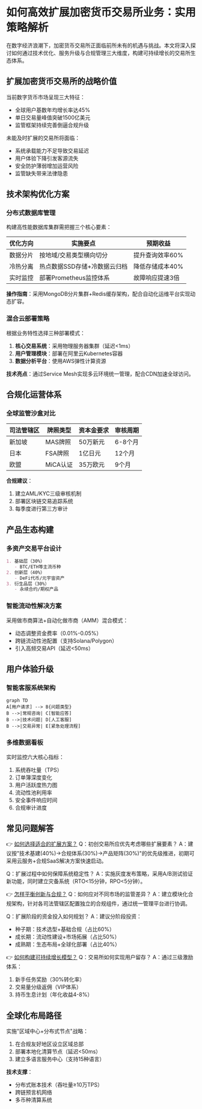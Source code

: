 # 如何高效扩展加密货币交易所业务：实用策略解析

在数字经济浪潮下，加密货币交易所正面临前所未有的机遇与挑战。本文将深入探讨如何通过技术优化、服务升级与合规管理三大维度，构建可持续增长的交易所生态体系。

## 扩展加密货币交易所的战略价值

当前数字货币市场呈现三大特征：
- 全球用户基数年均增长率达45%
- 单日交易量峰值突破1500亿美元
- 监管框架持续完善倒逼合规升级

未能及时扩展的交易所将面临：
- 系统承载能力不足导致交易延迟
- 用户体验下降引发客源流失
- 安全防护薄弱增加运营风险
- 监管缺失带来法律隐患

## 技术架构优化方案

### 分布式数据库管理
构建高性能数据库集群需把握三个核心要素：

| 优化方向 | 实施要点 | 预期收益 |
|---------|---------|---------|
| 数据分片 | 按地域/交易类型横向切分 | 提升查询效率60% |
| 冷热分离 | 热点数据SSD存储+冷数据云归档 | 降低存储成本40% |
| 实时监控 | 部署Prometheus监控体系 | 故障响应提速3倍 |

**操作指南**：采用MongoDB分片集群+Redis缓存架构，配合自动化运维平台实现动态扩容。

### 混合云部署策略
根据业务特性选择三种部署模式：

1. **核心交易系统**：采用物理服务器集群（延迟<1ms）
2. **用户管理模块**：部署在阿里云Kubernetes容器
3. **数据分析平台**：使用AWS弹性计算资源

**技术亮点**：通过Service Mesh实现多云环境统一管理，配合CDN加速全球访问。

## 合规化运营体系

### 全球监管沙盒对比
| 司法管辖区 | 牌照类型 | 资本金要求 | 审核周期 |
|------------|----------|------------|----------|
| 新加坡 | MAS牌照 | 50万新元 | 6-8个月 |
| 日本 | FSA牌照 | 1亿日元 | 12个月 |
| 欧盟 | MiCA认证 | 35万欧元 | 9个月 |

**合规建议**：
1. 建立AML/KYC三级审核机制
2. 部署区块链交易追踪系统
3. 每季度进行第三方审计

## 产品生态构建

### 多资产交易平台设计
```markdown
1. 基础层（30%）
   - BTC/ETH等主流币种
2. 创新层（40%）
   - DeFi代币/元宇宙资产
3. 衍生品层（30%）
   - 永续合约/期权产品
```

### 智能流动性解决方案
采用做市商算法+自动化做市商（AMM）混合模式：
- 动态调整资金费率（0.01%-0.05%）
- 跨链流动性池配置（支持Solana/Polygon）
- 引入高频交易API（延迟<50ms）

## 用户体验升级

### 智能客服系统架构
```mermaid
graph TD
A[用户请求] --> B{问题类型}
B -->|常规咨询| C[智能应答]
B -->|技术问题| D[人工客服]
B -->|交易异常| E[紧急处理流程]
```

### 多维数据看板
实时监控六大核心指标：
1. 系统吞吐量（TPS）
2. 订单簿深度变化
3. 用户活跃度热力图
4. 流动性池利用率
5. 安全事件响应时间
6. 合规审计进度

## 常见问题解答

👉 [如何选择适合的扩展方案？](https://bit.ly/okx_welcome)
Q：初创交易所应优先考虑哪些扩展要素？
A：建议按"技术基建(40%)→合规体系(30%)→产品矩阵(30%)"的优先级推进，初期可采用云服务+合规SaaS解决方案快速启动。

Q：扩展过程中如何保障系统稳定性？
A：实施灰度发布策略，采用A/B测试验证新功能，同时建立灾备系统（RTO<15分钟，RPO<5分钟）。

👉 [怎样平衡创新与合规？](https://bit.ly/okx_welcome)
Q：如何应对不同市场的监管差异？
A：建立模块化合规架构，针对各司法管辖区配置独立的合规组件，通过统一管理平台进行协调。

Q：扩展阶段的资金投入如何规划？
A：建议分阶段投资：
- 种子期：技术选型+基础合规（占比60%）
- 成长期：流动性建设+市场拓展（占比50%）
- 成熟期：生态布局+全球化部署（占比40%）

👉 [如何构建可持续增长模型？](https://bit.ly/okx_welcome)
Q：交易所如何实现用户留存？
A：通过三级激励体系：
1. 新手任务奖励（30%转化率）
2. 交易量分级返佣（VIP体系）
3. 持币生息计划（年化收益4-8%）

## 全球化布局路径

实施"区域中心+分布式节点"战略：
1. 在合规友好地区设立区域总部
2. 部署本地化清算节点（延迟<50ms）
3. 建立多语言服务中心（支持15种语言）

**技术支撑**：
- 分布式账本技术（吞吐量≥10万TPS）
- 跨链预言机网络
- 多币种清算系统
